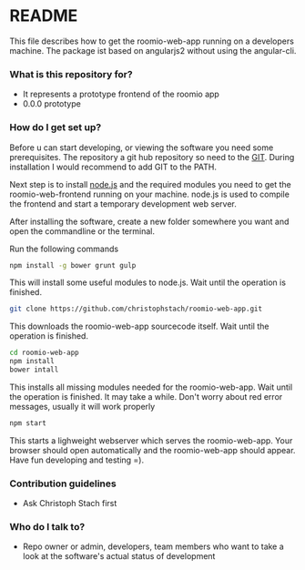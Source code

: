 # README #

This file describes how to get the roomio-web-app running on a developers machine.
The package ist based on angularjs2 without using the angular-cli.

### What is this repository for? ###

* It represents a prototype frontend of the roomio app
* 0.0.0 prototype

### How do I get set up? ###

Before u can start developing, or viewing the software you need some prerequisites. 
The repository a git hub repository so need to the [GIT](https://git-scm.com/). 
During installation I would recommend to add GIT to the PATH.

Next step is to install [node.js](https://nodejs.org/en/) and the required modules you need to get the roomio-web-frontend running on your machine.
node.js is used to compile the frontend and start a temporary development web server.

After installing the software, create a new folder somewhere you want and open the commandline or the terminal.

Run the following commands

```sh
npm install -g bower grunt gulp
```

This will install some useful modules to node.js. Wait until the operation is finished.
 
```sh
git clone https://github.com/christophstach/roomio-web-app.git
```
   
This downloads the roomio-web-app sourcecode itself. Wait until the operation is finished.

```sh
cd roomio-web-app
npm install
bower intall
```
    
This installs all missing modules needed for the roomio-web-app. Wait until the operation is finished. It may take a while.
Don't worry about red error messages, usually it will work properly

```sh
npm start
```

This starts a lighweight webserver which serves the roomio-web-app. Your browser should open automatically and the roomio-web-app should appear.
Have fun developing and testing =).


### Contribution guidelines ###

* Ask Christoph Stach first

### Who do I talk to? ###

* Repo owner or admin, developers, team members who want to take a look at the software's actual status of development